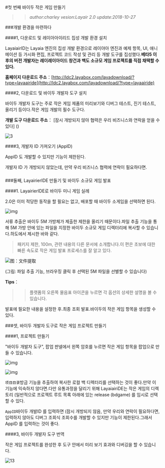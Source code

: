 #첫 번째 바이두 작은 게임 만들기

>>*author:charley vesion:Layair 2.0 update:2018-10-27*

###개발 환경을 마련하다

####1, 다운로드 및 레이아아이리드 집성 개발 환경 설치

LayaiairID는 Layaia 엔진의 집성 개발 환경으로 레이야아 엔진과 예제 항목, UI, 애니메이션 등 가시화 편집, 프로젝트 코드 작성 및 관리 등 개발 도구를 집성했다.**베타5 이후의 버전 개발자는 레이레이아이드 창건과 백도 소규모 게임 프로젝트를 직접 채택할 수 있다.**

**홈페이지 다운로드 주소**：[http://ldc2.layabox.com/layadownload/?type=layaairide](http://ldc2.layabox.com/layadownload/?type=layaairide)



####2, 다운로드 및 바이두 개발자 도구 설치

바이두 개발자 도구는 주로 작은 게임 제품의 미리보기와 디버그 테스트, 진기 테스트, 올리기 등이다.작은 게임 개발의 필수 도구다.

**개발 도구 다운로드 주소**：
[잠시 개방되지 않아 협력은 우리 비즈니스와 연락을 얻을 수 있다] ()

![3](img/暂无截图.png)  







####3, 개발자 ID 가져오기 (AppID)

AppID 도 개발할 수 있지만 기능이 제한된다.

개발자 ID 가 개방되지 않았는데, 만약 우리 비즈니스 협력에 연락이 필요하다면.

###

###둘째, LayairierIDE 만들기 및 바이두 소규모 게임 발표

####1. LayairierIDE로 바이두 미니 게임 실례

2.0은 이미 적당한 동작을 할 필요는 없고, 배포할 때 바이두 소게임을 선택하면 된다.

![img](img/baidu.png)





서류 추출은 바이두 5M 가방체가 제출한 제한을 올리기 때문이다.파일 추출 기능을 통해 5M 가방 안에 있는 파일을 지정한 바이두 소규모 게임 디렉터리에 복사할 수 있습니다.하도에서 제시한 바와 같다.

> 패키지 제한, 100m, 관련 내용의 다른 문서에 소개합니다.이 편은 초보에 대한 빠른 속도로 작은 게임 발표 프로세스를 잘 알고 있다.

![图：文件提取](img/2-4.png) 

(그림: 파일 추출 기능, 브라우징 클릭 후 선택된 5M 파일을 선별할 수 있습니다)

**Tips**：

>> 플랫폼의 오른쪽 물음표 아이콘을 누르면 각 옵션의 상세한 설명을 볼 수 있습니다.

발표에 필요한 내용을 설정한 후.최종 조회 발표.바이두의 작은 게임 항목을 생성할 수 있다.



###셋, 바이두 개발자 도구로 작은 게임 프로젝트 만들기

####1, 프로젝트 만들기

"바이두 개발자 도구", 팝업 판넬에서 왼쪽 암호를 누르면 작은 게임 항목을 팝업으로 만들 수 있습니다.

![img](img/baidu0.png) 

  ![img](img/baidu1.png)

`项目目录`방금 기능을 추출하여 복사한 로컬 백 디렉터리를 선택하는 것이 좋다.만약 이 기능에 익숙하지 않다면.다만 유통과정을 달리기 위해 LayaiairiDE는 작은 게임의 디렉토리 (일반적으로 프로젝트 루트 목록 아래에 있는 release (bdgame) 를 임시로 선택할 수 있다.

`AppID`바이두 개발ID 를 입력하면 (잠시 개방되지 않음, 만약 우리와 연락이 필요하다면, 입력하지 않아도 디버그 조회식 조회수를 개발할 수 있지만 기능이 제한된다.그래서 AppID 를 입력하는 것이 좋다.



####3, 바이두 개발자 도구 번역

작은 게임 프로젝트를 완성한 후 도구 안에서 미리 보기 효과와 디버깅을 할 수 있습니다.

![13](img/baidu2.png) 








